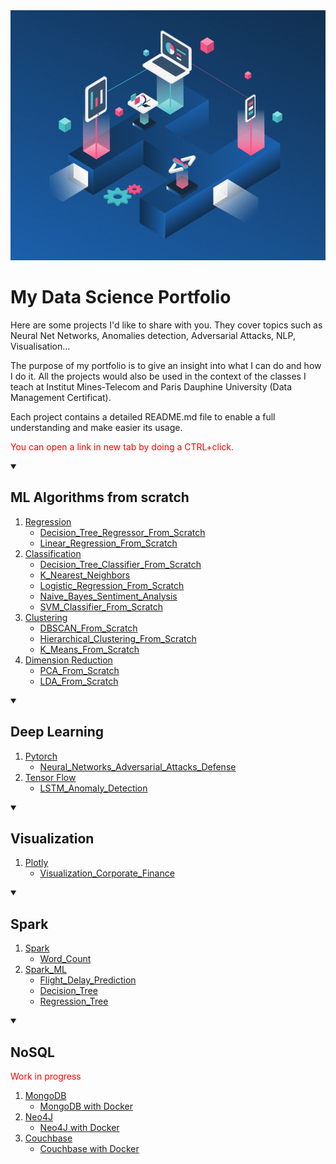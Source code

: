 <a href="https://executive-education.dauphine.psl.eu/formations/executive-master-diplome-universite/ia-science-donnees" target="_blank">
    <img src="image_1.gif" alt="Logo" width="800" height="400">
</a>
 
# My Data Science Portfolio


 
Here are some projects I'd like to share with you. They cover topics such as 
Neural Net Networks, Anomalies detection, Adversarial Attacks, NLP, Visualisation...

The purpose of my portfolio is to give an insight into what I can do and how I do it.
All the projects would also be used in the context of the classes I teach at Institut Mines-Telecom and
Paris Dauphine University (Data Management Certificat). 

Each project contains a detailed README.md file to enable a full understanding and make easier its usage.
<p style="color:red;">You can open a link in new tab by doing a CTRL+click.</p>

<!-- TABLE OF CONTENTS -->
<details open="open">
  <summary><h2>ML Algorithms from scratch</h2></summary>
<ol>
    <li>
        <a href="#Regression">Regression</a>
        <ul>
            <li><a href="#description">Decision_Tree_Regressor_From_Scratch</a></li>
		</ul>
        <ul>
            <li><a href="#description">Linear_Regression_From_Scratch</a></li>
        </ul>
    </li>
    <li>
        <a href="#Classification">Classification</a>
        <ul>
            <li><a href="#description">Decision_Tree_Classifier_From_Scratch</a></li>
        </ul>
        <ul>
            <li><a href="#description">K_Nearest_Neighbors</a></li>
        </ul>
        <ul>
            <li><a href="#description">Logistic_Regression_From_Scratch</a></li>
        </ul>
        <ul>
            <li><a href="#description">Naive_Bayes_Sentiment_Analysis</a></li>
        </ul>
        <ul>
            <li><a href="#description">SVM_Classifier_From_Scratch</a></li>
        </ul>
    </li>
    <li>
        <a href="#Clustering">Clustering</a>
        <ul>
            <li><a href="#description">DBSCAN_From_Scratch</a></li>
        </ul>
        <ul>
            <li><a href="#description">Hierarchical_Clustering_From_Scratch</a></li>
        </ul>
        <ul>
            <li><a href="#description">K_Means_From_Scratch</a></li>
        </ul>
    </li>	
    <li>
        <a href="#Regression">Dimension Reduction</a>
        <ul>
            <li><a href="#description">PCA_From_Scratch</a></li>
        </ul>
        <ul>
            <li><a href="#description">LDA_From_Scratch</a></li>
        </ul>
    </li>	
</ol>
</details>



<!-- TABLE OF CONTENTS -->

<details open="open">
  <summary><h2>Deep Learning</h2></summary>
  <ol>
    <li>
      <a href="#about-the-project">Pytorch</a>
      <ul>
        <li><a href="https://github.com/DanielOmola/Data_Science_Portfolio/tree/main/Neural_Networks_Adversarial_Attacks_Defense" target = "blank">Neural_Networks_Adversarial_Attacks_Defense</a></li>
      </ul>
    </li>
    <li>
      <a href="#getting-started">Tensor Flow</a>
      <ul>
        <li><a href="#description">LSTM_Anomaly_Detection</a></li>
      </ul>
    </li>
  </ol>
</details>


<!-- TABLE OF CONTENTS -->

<details open="open">
  <summary><h2>Visualization</h2></summary>
  <ol>
    <li>
      <a href="#about-the-project">Plotly</a>
      <ul>
        <li><a href="#description">Visualization_Corporate_Finance</a></li>
      </ul>
    </li>
  </ol>
</details>  


<!-- TABLE OF CONTENTS -->

<details open="open">
  <summary><h2>Spark</h2></summary>
  <ol>
    <li>
      <a href="#about-the-project">Spark</a>
      <ul>
        <li><a href="#description">Word_Count</a></li>
      </ul>
    </li>
    <li>
      <a href="#getting-started">Spark_ML</a>
      <ul>
        <li><a href="#description">Flight_Delay_Prediction</a></li>
        <li><a href="#description">Decision_Tree</a></li>
        <li><a href="#description">Regression_Tree</a></li>
      </ul>
    </li>

  </ol>
</details>


<!-- TABLE OF CONTENTS -->

<details open="open">
  <summary><h2>NoSQL</h2></summary>
  <p style="color:red;">Work in progress</p>
  <ol>
    <li>
      <a href="#about-the-project">MongoDB</a>
      <ul>
        <li><a href="#description">MongoDB with Docker</a></li>
      </ul>
    </li>
    <li>
      <a href="#getting-started">Neo4J</a>
      <ul>
        <li><a href="#description">Neo4J with Docker</a></li>
      </ul>
    </li>
    <li>
      <a href="#getting-started">Couchbase</a>
      <ul>
        <li><a href="#description">Couchbase with Docker</a></li>
      </ul>
    </li>
  </ol>
</details>